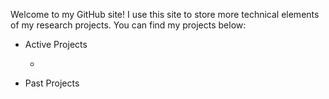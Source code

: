 Welcome to my GitHub site! I use this site to store more technical elements of my research projects.  You can find my projects below:

- Active Projects

  * [The Networks of Occupations]: https://kenhoulin.github.io/The-Networks-of-Occupations/Figure-1.html

- Past Projects

    